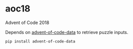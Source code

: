 # aoc18
Advent of Code 2018

Depends on [advent-of-code-data](https://github.com/wimglenn/advent-of-code-data) to retrieve puzzle inputs.

```
pip install advent-of-code-data
```
